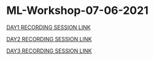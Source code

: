 # ML-Workshop-07-06-2021

[DAY1 RECORDING SESSION LINK](https://transcripts.gotomeeting.com/#/s/682c17f5bbce5b9385ac888d78105cba7881e3678ba642af90f94e305948059b)

[DAY2 RECORDING SESSION LINK](https://transcripts.gotomeeting.com/#/s/d6269e96830b93729f1b68f3fcd6251c9cd27b70e19c78d3c2517c24cc16c818)

[DAY3 RECORDING SESSION LINK](https://transcripts.gotomeeting.com/#/s/6cc7cd315729882323a6cf952a8b016abad7180ced7602e2a031e2455501b98d)
